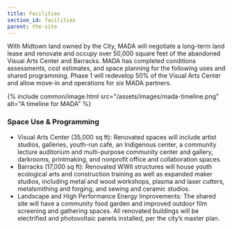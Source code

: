 ```yaml
---
title: Facilities
section_id: facilities
parent: the-site
---
```


With Midtown land owned by the City, MADA will negotiate a long-term land lease and renovate and occupy over 50,000 square feet of the abandoned Visual Arts Center and Barracks. MADA has completed conditions assessments, cost estimates, and space planning for the following uses and shared programming. Phase 1 will redevelop 50% of the Visual Arts Center and allow move-in and operations for six MADA partners.

{% include common/image.html
src="/assets/images/mada-timeline.png"
alt="A timeline for MADA"
%}

### Space Use & Programming

- Visual Arts Center (35,000 sq ft): Renovated spaces will include artist studios, galleries, youth-run café, an Indigenous center, a community lecture auditorium and multi-purpose community center and gallery, darkrooms, printmaking, and nonprofit office and collaboration spaces.
- Barracks (17,000 sq ft): Renovated WWII structures will house youth ecological arts and construction training as well as expanded maker studios, including metal and wood workshops, plasma and laser cutters, metalsmithing and forging, and sewing and ceramic studios.
- Landscape and High Performance Energy Improvements: The shared site will have a community food garden and improved outdoor film screening and gathering spaces. All renovated buildings will be electrified and photovoltaic panels installed, per the city’s master plan.
